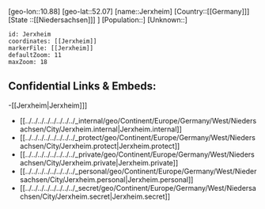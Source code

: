 ﻿---
location: [52.07,10.88]
mapzoom: [7,12] 
mapmarker: city 
type: City
tags:
- geo/City


SpocWebEntityId: 31192
isDeleted: false
confidential: public

---
[geo-lon::10.88]
[geo-lat::52.07]
[name::Jerxheim]
[Country::[[Germany]]]
[State ::[[Niedersachsen]]] ]
[Population::]
[Unknown::]


```leaflet
id: Jerxheim
coordinates: [[Jerxheim]]
markerFile: [[Jerxheim]]
defaultZoom: 11 
maxZoom: 18
```


## Confidential Links & Embeds: 
-[[Jerxheim|Jerxheim]]] 
- [[../../../../../../../../_internal/geo/Continent/Europe/Germany/West/Niedersachsen/City/Jerxheim.internal|Jerxheim.internal]] 
- [[../../../../../../../../_protect/geo/Continent/Europe/Germany/West/Niedersachsen/City/Jerxheim.protect|Jerxheim.protect]] 
- [[../../../../../../../../_private/geo/Continent/Europe/Germany/West/Niedersachsen/City/Jerxheim.private|Jerxheim.private]] 
- [[../../../../../../../../_personal/geo/Continent/Europe/Germany/West/Niedersachsen/City/Jerxheim.personal|Jerxheim.personal]] 
- [[../../../../../../../../_secret/geo/Continent/Europe/Germany/West/Niedersachsen/City/Jerxheim.secret|Jerxheim.secret]] 
